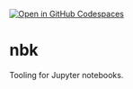 [![Open in GitHub Codespaces](https://img.shields.io/badge/launch-Codespaces-blue)](https://codespaces.new/sutoiku/nbk)

# nbk

Tooling for Jupyter notebooks.
